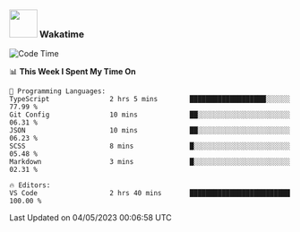 ### <img src="https://media.giphy.com/media/VgCDAzcKvsR6OM0uWg/giphy.gif" width="50"> Wakatime

  <!--START_SECTION:waka-->
![Code Time](http://img.shields.io/badge/Code%20Time-1%2C386%20hrs-blue)

📊 **This Week I Spent My Time On** 

```text
💬 Programming Languages: 
TypeScript               2 hrs 5 mins        ███████████████████░░░░░░   77.99 % 
Git Config               10 mins             ██░░░░░░░░░░░░░░░░░░░░░░░   06.31 % 
JSON                     10 mins             ██░░░░░░░░░░░░░░░░░░░░░░░   06.23 % 
SCSS                     8 mins              █░░░░░░░░░░░░░░░░░░░░░░░░   05.48 % 
Markdown                 3 mins              █░░░░░░░░░░░░░░░░░░░░░░░░   02.31 % 

🔥 Editors: 
VS Code                  2 hrs 40 mins       █████████████████████████   100.00 % 
```


 Last Updated on 04/05/2023 00:06:58 UTC
<!--END_SECTION:waka-->
